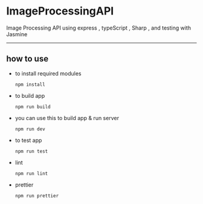 # ImageProcessingAPI

Image Processing API using express , typeScript , Sharp , and testing with Jasmine

---

## how to use

- to install required modules

  `npm install`

- to build app 

   `npm run build`

- you can use this to build app & run server

  `npm run dev`
- to test app 

  `npm run test`
 
- lint

   `npm run lint`
   
- prettier

    `npm run prettier`
